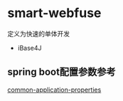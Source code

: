 # smart-webfuse

定义为快速的单体开发



- iBase4J


##  spring boot配置参数参考

[common-application-properties](https://docs.spring.io/spring-boot/docs/current/reference/html/common-application-properties.html)